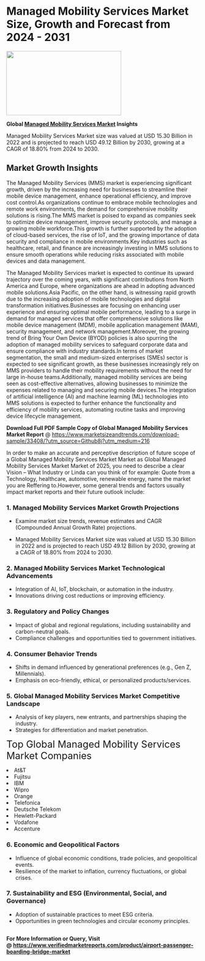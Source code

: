 <H1>Managed Mobility Services Market Size, Growth and Forecast from 2024 - 2031</H1><img class="aligncenter size-medium wp-image-584254" src="https://thirdeyenews.in/wp-content/uploads/2024/09/Global-Market-Research-300x168.jpeg" alt="" width="300" height="168" /><p><strong>Global&nbsp;<a href="https://www.marketsizeandtrends.com/download-sample/33408/?utm_source=Github8j?utm_medium=216">Managed Mobility Services Market</a> Insights</strong></p><p>Managed Mobility Services Market size was valued at USD 15.30 Billion in 2022 and is projected to reach USD 49.12 Billion by 2030, growing at a CAGR of 18.80% from 2024 to 2030.</p><p><h2>Market Growth Insights</h2> <p>The Managed Mobility Services (MMS) market is experiencing significant growth, driven by the increasing need for businesses to streamline their mobile device management, enhance operational efficiency, and improve cost control.As organizations continue to embrace mobile technologies and remote work environments, the demand for comprehensive mobility solutions is rising.The MMS market is poised to expand as companies seek to optimize device management, improve security protocols, and manage a growing mobile workforce.This growth is further supported by the adoption of cloud-based services, the rise of IoT, and the growing importance of data security and compliance in mobile environments.Key industries such as healthcare, retail, and finance are increasingly investing in MMS solutions to ensure smooth operations while reducing risks associated with mobile devices and data management.</p> <p>The Managed Mobility Services market is expected to continue its upward trajectory over the coming years, with significant contributions from North America and Europe, where organizations are ahead in adopting advanced mobile solutions.Asia Pacific, on the other hand, is witnessing rapid growth due to the increasing adoption of mobile technologies and digital transformation initiatives.Businesses are focusing on enhancing user experience and ensuring optimal mobile performance, leading to a surge in demand for managed services that offer comprehensive solutions like mobile device management (MDM), mobile application management (MAM), security management, and network management.Moreover, the growing trend of Bring Your Own Device (BYOD) policies is also spurring the adoption of managed mobility services to safeguard corporate data and ensure compliance with industry standards.In terms of market segmentation, the small and medium-sized enterprises (SMEs) sector is expected to see significant growth, as these businesses increasingly rely on MMS providers to handle their mobility requirements without the need for large in-house teams.Additionally, managed mobility services are being seen as cost-effective alternatives, allowing businesses to minimize the expenses related to managing and securing mobile devices.The integration of artificial intelligence (AI) and machine learning (ML) technologies into MMS solutions is expected to further enhance the functionality and efficiency of mobility services, automating routine tasks and improving device lifecycle management.<p><span class=""><strong>Download Full PDF Sample Copy of Global Managed Mobility Services Market Report</strong> @ <a href="https://www.marketsizeandtrends.com/download-sample/33408/?utm_source=Github8j?utm_medium=216" target="_blank">https://www.marketsizeandtrends.com/download-sample/33408/?utm_source=Github8j?utm_medium=216</a></span></p><p>In order to make an accurate and perceptive description of future scope of a Global&nbsp;Managed Mobility Services Market Market as Global&nbsp;Managed Mobility Services Market Market of 2025, you need to describe a clear Vision &ndash; What Industry or Linda can you think of for example: Quote from a Technology, healthcare, automotive, renewable energy, name the market you are Reffering to.However, some general trends and factors usually impact market reports and their future outlook include:</p><h3>1.&nbsp;<strong>Managed Mobility Services Market Growth Projections</strong></h3><ul><li>Examine market size trends, revenue estimates and CAGR (Compounded Annual Growth Rate) projections.</li><li><p>Managed Mobility Services Market size was valued at USD 15.30 Billion in 2022 and is projected to reach USD 49.12 Billion by 2030, growing at a CAGR of 18.80% from 2024 to 2030.</p></li></ul><h3>2.&nbsp;<strong>Managed Mobility Services Market Technological Advancements</strong></h3><ul><li>Integration of AI, IoT, blockchain, or automation in the industry.</li><li>Innovations driving cost reductions or improving efficiency.</li></ul><h3>3.&nbsp;<strong>Regulatory and Policy Changes</strong></h3><ul><li>Impact of global and regional regulations, including sustainability and carbon-neutral goals.</li><li>Compliance challenges and opportunities tied to government initiatives.</li></ul><h3>4.&nbsp;<strong>Consumer Behavior Trends</strong></h3><ul><li>Shifts in demand influenced by generational preferences (e.g., Gen Z, Millennials).</li><li>Emphasis on eco-friendly, ethical, or personalized products/services.</li></ul><h3>5.&nbsp;<strong>Global Managed Mobility Services Market Competitive Landscape</strong></h3><ul><li>Analysis of key players, new entrants, and partnerships shaping the industry.</li><li>Strategies for differentiation and market penetration.</li></ul><p data-pm-slice="1 1 []"><span style="color: inherit; font-family: inherit; font-size: 25px;">Top Global Managed Mobility Services Market Companies</span></p><div class="" data-test-id=""><p><li>At&T</li><li> Fujitsu</li><li> IBM</li><li> Wipro</li><li> Orange</li><li> Telefonica</li><li> Deutsche Telekom</li><li> Hewlett-Packard</li><li> Vodafone</li><li> Accenture</li></p></div><h3>6.&nbsp;<strong>Economic and Geopolitical Factors</strong></h3><ul><li>Influence of global economic conditions, trade policies, and geopolitical events.</li><li>Resilience of the market to inflation, currency fluctuations, or global crises.</li></ul><h3>7.&nbsp;<strong>Sustainability and ESG (Environmental, Social, and Governance)</strong></h3><ul><li>Adoption of sustainable practices to meet ESG criteria.</li><li>Opportunities in green technologies and circular economy principles.</li></ul><h2><strong style="font-size: 14px;">For More Information or Query, Visit @&nbsp;</strong><a style="background-color: #ffffff; font-size: 14px;" href="https://www.marketsizeandtrends.com/report/managed-mobility-services-market/" target="_blank">https://www.verifiedmarketreports.com/product/airport-passenger-boarding-bridge-market</a></h2>